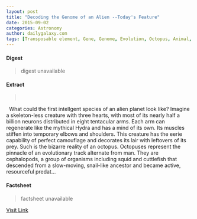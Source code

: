 ```yaml
---
layout: post
title: "Decoding the Genome of an Alien --Today's Feature"
date: 2015-09-02
categories: Astronomy
author: dailygalaxy.com
tags: [Transposable element, Gene, Genome, Evolution, Octopus, Animal, Brain, Cephalopod, Biology, Genetics, Life sciences, Organisms]
---
```



#### Digest
>digest unavailable

#### Extract
>       What could the first intellgent species of an alien planet look like? Imagine a skeleton-less creature with three hearts, with most of its nearly half a billion neurons distributed in eight tentacular arms. Each arm can regenerate like the mythical Hydra and has a mind of its own. Its muscles stiffen into temporary elbows and shoulders. This creature has the eerie capability of perfect camouflage and decorates its lair with leftovers of its prey. Such is the bizarre reality of an octopus. Octopuses represent the pinnacle of an evolutionary track alternate from man. They are cephalopods, a group of organisms including squid and cuttlefish that descended from a slow-moving, snail-like ancestor and became active, resourceful predat...

#### Factsheet
>factsheet unavailable

[Visit Link](http://www.dailygalaxy.com/my_weblog/2015/08/decoding-the-genome-of-an-alien-todays-feature.html)


